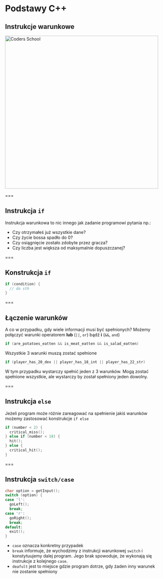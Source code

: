 <!-- .slide: data-background="#111111" -->

# Podstawy C++

## Instrukcje warunkowe

<a href="https://coders.school">
    <img width="500" data-src="../img/coders_school_logo.png" alt="Coders School" class="plain">
</a>

===

## Instrukcja `if`

Instrukcja warunkowa to nic innego jak zadanie programowi pytania np.:

* Czy otrzymałeś już wszystkie dane?
* Czy życie bossa spadło do 0?
* Czy osiągnięcie zostało zdobyte przez gracza?
* Czy liczba jest większa od maksymalnie dopuszczanej?

===

## Konstrukcja `if`

```cpp
if (condition) {
  // do sth
}
```

===

## Łączenie warunków

A co w przypadku, gdy wiele informacji musi być spełnionych?
Możemy połączyć warunki operatorem **lub** (`||`, `or`) bądź **i** (`&&`, `and`)

```cpp
if (are_potatoes_eatten && is_meat_eatten && is_salad_eatten)
```

Wszystkie 3 warunki muszą zostać spełnione

```cpp
if (player_has_20_dex || player_has_18_int || player_has_22_str)
```

W tym przypadku wystarczy spełnić jeden z 3 warunków. Mogą zostać spełnione wszystkie, ale wystarczy by został spełniony jeden dowolny.

===

## Instrukcja `else`

Jeżeli program może różnie zareagować na spełnienie jakiś warunków możemy zastosować konstrukcje `if else`

```cpp
if (number < 2) {
  critical_miss();
} else if (number < 18) {
  hit();
} else {
  critical_hit();
}
```

===

## Instrukcja `switch/case`

```cpp
char option = getInput();
switch (option) {
case 'l':
  goLeft();
  break;
case 'r':
  goRight();
  break;
default:
  exit();
}
```

* `case` oznacza konkretny przypadek
* `break` informuje, że wychodzimy z instrukcji warunkowej `switch` i konstytuujemy dalej program. Jego brak spowoduje, że wykonają się instrukcje z kolejnego `case`.
* `deafult` jest to miejsce gdzie program dotrze, gdy żaden inny warunek nie zostanie spełniony
